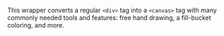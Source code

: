 This wrapper converts a regular `<div>` tag into a `<canvas>` tag with many commonly needed tools and features: free hand drawing, a fill-bucket coloring, and more.